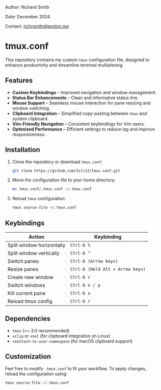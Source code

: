 Author: Richard Smith

Date: December 2024

Contact: richrsmith@proton.me

# tmux.conf

This repository contains my custom `tmux` configuration file, designed to enhance productivity and streamline terminal multiplexing.

## Features
- **Custom Keybindings** – Improved navigation and window management.
- **Status Bar Enhancements** – Clean and informative status line.
- **Mouse Support** – Seamless mouse interaction for pane resizing and window switching.
- **Clipboard Integration** – Simplified copy-pasting between `tmux` and system clipboard.
- **Vim-Friendly Navigation** – Consistent keybindings for Vim users.
- **Optimized Performance** – Efficient settings to reduce lag and improve responsiveness.

## Installation
1. Clone the repository or download `tmux.conf`:
   ```bash
   git clone https://github.com/Islc12/tmux.conf.git
   ```
2. Move the configuration file to your home directory:
   ```bash
   mv tmux.conf/.tmux.conf ~/.tmux.conf
   ```
3. Reload `tmux` configuration:
   ```bash
   tmux source-file ~/.tmux.conf
   ```

## Keybindings
| Action                     | Keybinding           |
|----------------------------|----------------------|
| Split window horizontally  | `Ctrl-b %`          |
| Split window vertically    | `Ctrl-b "`          |
| Switch panes               | `Ctrl-b (Arrow keys)` |
| Resize panes               | `Ctrl-b (Hold Alt + Arrow keys)` |
| Create new window          | `Ctrl-b c`          |
| Switch windows             | `Ctrl-b n / p`      |
| Kill current pane          | `Ctrl-b x`          |
| Reload tmux config         | `Ctrl-b r`          |

## Dependencies
- `tmux` (>= 3.0 recommended)
- `xclip` or `xsel` (for clipboard integration on Linux)
- `reattach-to-user-namespace` (for macOS clipboard support)

## Customization
Feel free to modify `.tmux.conf` to fit your workflow. To apply changes, reload the configuration using:
```bash
tmux source-file ~/.tmux.conf
```
